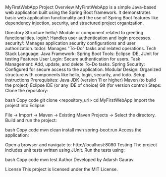 MyFirstWebApp
Project Overview
MyFirstWebApp is a simple Java-based web application built using the Spring Boot framework. It demonstrates basic web application functionality and the use of Spring Boot features like dependency injection, security, and structured project organization.

Directory Structure
hello/: Module or component related to greeting functionalities.
login/: Handles user authentication and login processes.
security/: Manages application security configurations and user authorization.
todo/: Manages "To-Do" tasks and related operations.
Tech Stack
Language: Java
Framework: Spring Boot
Tools: Eclipse IDE, JUnit for testing
Features
User Login: Secure authentication for users.
Task Management: Add, update, and delete To-Do tasks.
Spring Security: Configured for secure access to the application.
Modular Design: Organized structure with components like hello, login, security, and todo.
Setup Instructions
Prerequisites:
Java JDK (version 11 or higher)
Maven (to build the project)
Eclipse IDE (or any IDE of choice)
Git (for version control)
Steps:
Clone the repository:

bash
Copy code
git clone <repository_url>
cd MyFirstWebApp
Import the project into Eclipse:

File → Import → Maven → Existing Maven Projects → Select the directory.
Build and run the project:

bash
Copy code
mvn clean install
mvn spring-boot:run
Access the application:

Open a browser and navigate to: http://localhost:8080
Testing
The project includes unit tests written using JUnit. Run the tests using:

bash
Copy code
mvn test
Author
Developed by Adarsh Gaurav.

License
This project is licensed under the MIT License.

